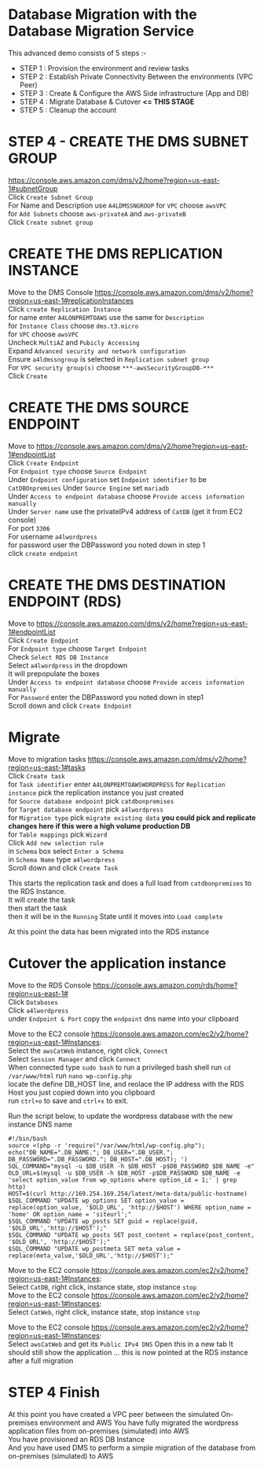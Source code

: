 # Database Migration with the Database Migration Service

This advanced demo consists of 5 steps :-

- STEP 1 : Provision the environment and review tasks 
- STEP 2 : Establish Private Connectivity Between the environments (VPC Peer) 
- STEP 3 : Create & Configure the AWS Side infrastructure (App and DB) 
- STEP 4 : Migrate Database & Cutover **<= THIS STAGE**
- STEP 5 : Cleanup the account

# STEP 4 - CREATE THE DMS SUBNET GROUP

https://console.aws.amazon.com/dms/v2/home?region=us-east-1#subnetGroup  
Click `Create Subnet Group`  
For Name and Description use `A4LDMSSNGROUP`
for `VPC` choose `awsVPC`  
for `Add Subnets` choose `aws-privateA` and `aws-privateB`  
Click `Create subnet group` 
 

# CREATE THE DMS REPLICATION INSTANCE

Move to the DMS Console https://console.aws.amazon.com/dms/v2/home?region=us-east-1#replicationInstances  
Click `create Replication Instance`  
for name enter `A4LONPREMTOAWS`
use the same for `Description`  
for `Instance Class` choose `dms.t3.micro`  
for `VPC` choose `awsVPC`  
Uncheck `MultiAZ` and `Pubicly Accessing`  
Expand `Advanced security and network configuration`  
Ensure `a4ldmssngroup` is selected in `Replication subnet group`  
For `VPC security group(s)` choose `***-awsSecurityGroupDB-***`  
Click `Create`  

# CREATE THE DMS SOURCE ENDPOINT
Move to https://console.aws.amazon.com/dms/v2/home?region=us-east-1#endpointList  
Click `Create Endpoint`  
For `Endpoint type` choose `Source Endpoint`  
Under `Endpoint configuration` set `Endpoint identifier` to be `CatDBOnpremises`
Under `Source Engine` set `mariadb`  
Under `Access to endpoint database` choose `Provide access information manually`  
Under `Server name` use the privateIPv4 address of `CatDB` (get it from EC2 console)  
For port `3306`  
For username `a4lwordpress`  
for password user the DBPassword you noted down in step 1  
click `create endpoint`  

# CREATE THE DMS DESTINATION ENDPOINT (RDS)  
Move to https://console.aws.amazon.com/dms/v2/home?region=us-east-1#endpointList  
Click `Create Endpoint`  
For `Endpoint type` choose `Target Endpoint`  
Check `Select RDS DB Instance`  
Select `a4lwordpress` in the dropdown  
It will prepopulate the boxes  
Under `Access to endpoint database` choose `Provide access information manually`  
For `Password` enter the DBPassword you noted down in step1  
Scroll down and click `Create Endpoint`  

# Migrate
Move to migration tasks  https://console.aws.amazon.com/dms/v2/home?region=us-east-1#tasks  
Click `Create task`  
for `Task identifier` enter `A4LONPREMTOAWSWORDPRESS`
for `Replication instance` pick the replication instance you just created  
for `Source database endpoint` pick `catdbonpremises`  
for `Target database endpoint` pick `a4lwordpress`  
for `Migration type` pick `migrate existing data` **you could pick and replicate changes here if this were a high volume production DB**  
for `Table mappings` pick `Wizard`  
Click `Add new selection rule`  
in `Schema` box select `Enter a Schema`  
in `Schema Name` type `a4lwordpress`  
Scroll down and click `Create Task`  

This starts the replication task and does a full load from `catdbonpremises` to the RDS Instance.  
It will create the task  
then start the task  
then it will be in the `Running` State until it moves into `Load complete`  


At this point the data has been migrated into the RDS instance  

# Cutover the application instance

Move to the RDS Console https://console.aws.amazon.com/rds/home?region=us-east-1#  
Click `Databases`  
Click `a4lwordpress`  
under `Endpoint & Port` copy the `endpoint` dns name into your clipboard  

Move to the EC2 console https://console.aws.amazon.com/ec2/v2/home?region=us-east-1#Instances:  
Select the `awsCatWeb` instance, right click, `Connect`  
Select `Session Manager` and click `Connect`  
When connected type `sudo bash` to run a privileged bash shell
run `cd /var/www/html`
run `nano wp-config.php`  
locate the define DB_HOST line, and reolace the IP address with the RDS Host you just copied down into you clipboard  
run `ctrl+o` to save and `ctrl+x` to exit.  

Run the script below, to update the wordpress database with the new instance DNS name

```
#!/bin/bash
source <(php -r 'require("/var/www/html/wp-config.php"); echo("DB_NAME=".DB_NAME."; DB_USER=".DB_USER."; DB_PASSWORD=".DB_PASSWORD."; DB_HOST=".DB_HOST); ')
SQL_COMMAND="mysql -u $DB_USER -h $DB_HOST -p$DB_PASSWORD $DB_NAME -e"
OLD_URL=$(mysql -u $DB_USER -h $DB_HOST -p$DB_PASSWORD $DB_NAME -e 'select option_value from wp_options where option_id = 1;' | grep http)
HOST=$(curl http://169.254.169.254/latest/meta-data/public-hostname)
$SQL_COMMAND "UPDATE wp_options SET option_value = replace(option_value, '$OLD_URL', 'http://$HOST') WHERE option_name = 'home' OR option_name = 'siteurl';"
$SQL_COMMAND "UPDATE wp_posts SET guid = replace(guid, '$OLD_URL','http://$HOST');"
$SQL_COMMAND "UPDATE wp_posts SET post_content = replace(post_content, '$OLD_URL', 'http://$HOST');"
$SQL_COMMAND "UPDATE wp_postmeta SET meta_value = replace(meta_value,'$OLD_URL','http://$HOST');"
```

Move to the EC2 console https://console.aws.amazon.com/ec2/v2/home?region=us-east-1#Instances:  
Select `CatDB`, right click, instance state, stop instance `stop`  
Move to the EC2 console https://console.aws.amazon.com/ec2/v2/home?region=us-east-1#Instances:  
Select `CatWeb`, right click, instance state, stop instance `stop`  

Move to the EC2 console https://console.aws.amazon.com/ec2/v2/home?region=us-east-1#Instances:  
Select `awsCatWeb` and get its `Public IPv4 DNS` 
Open this in a new tab
It should still show the application ... this is now pointed at the RDS instance after a full migration

# STEP 4 Finish

At this point you have created a VPC peer between the simulated On-premises environment and AWS
You have fully migrated the wordpress application files from on-premises (simulated) into AWS  
You have provisioned an RDS DB Instance  
And you have used DMS to perform a simple migration of the database from on-premises (simulated) to AWS  



